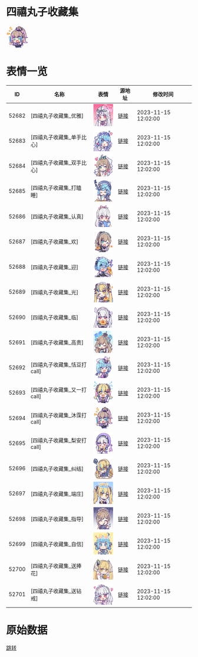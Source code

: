 # 四禧丸子收藏集

<img src="./cover.png" height="60" alt="cover" />

# 表情一览

|ID|名称|表情|源地址|修改时间|
|----|----|----|----|----|
|52682|[四禧丸子收藏集_优雅]|<img src="./pic/052682_%5B四禧丸子收藏集_优雅%5D.png" height="60" alt="优雅"/>|[链接](https://i0.hdslb.com/bfs/garb/96103fec10b7e6661d5fdb9712ce7e258ffbab06.png)|2023-11-15 12:02:00|
|52683|[四禧丸子收藏集_单手比心]|<img src="./pic/052683_%5B四禧丸子收藏集_单手比心%5D.png" height="60" alt="单手比心"/>|[链接](https://i0.hdslb.com/bfs/garb/d942c8639a902193b8b382442f489182238b4157.png)|2023-11-15 12:02:00|
|52684|[四禧丸子收藏集_双手比心]|<img src="./pic/052684_%5B四禧丸子收藏集_双手比心%5D.png" height="60" alt="双手比心"/>|[链接](https://i0.hdslb.com/bfs/garb/8e75131d9f8ed44a765b2579c9e7e188d9cab075.png)|2023-11-15 12:02:00|
|52685|[四禧丸子收藏集_打瞌睡]|<img src="./pic/052685_%5B四禧丸子收藏集_打瞌睡%5D.png" height="60" alt="打瞌睡"/>|[链接](https://i0.hdslb.com/bfs/garb/32b9bf0dd8133419bc8e4e41c461c933afbf3ca5.png)|2023-11-15 12:02:00|
|52686|[四禧丸子收藏集_认真]|<img src="./pic/052686_%5B四禧丸子收藏集_认真%5D.png" height="60" alt="认真"/>|[链接](https://i0.hdslb.com/bfs/garb/79808000224308f765adf8fc7d6661cc69e07aa3.png)|2023-11-15 12:02:00|
|52687|[四禧丸子收藏集_欢]|<img src="./pic/052687_%5B四禧丸子收藏集_欢%5D.png" height="60" alt="欢"/>|[链接](https://i0.hdslb.com/bfs/garb/a0dd9f0537768eff0bb53777e636956b933f591f.png)|2023-11-15 12:02:00|
|52688|[四禧丸子收藏集_迎]|<img src="./pic/052688_%5B四禧丸子收藏集_迎%5D.png" height="60" alt="迎"/>|[链接](https://i0.hdslb.com/bfs/garb/840819598bec9ca423678f7dba90aeee15643395.png)|2023-11-15 12:02:00|
|52689|[四禧丸子收藏集_光]|<img src="./pic/052689_%5B四禧丸子收藏集_光%5D.png" height="60" alt="光"/>|[链接](https://i0.hdslb.com/bfs/garb/f34746f408782b0997feedd2990607616978c36c.png)|2023-11-15 12:02:00|
|52690|[四禧丸子收藏集_临]|<img src="./pic/052690_%5B四禧丸子收藏集_临%5D.png" height="60" alt="临"/>|[链接](https://i0.hdslb.com/bfs/garb/8c5163282964d0739528f2bc548d22d6ad93cf86.png)|2023-11-15 12:02:00|
|52691|[四禧丸子收藏集_高贵]|<img src="./pic/052691_%5B四禧丸子收藏集_高贵%5D.png" height="60" alt="高贵"/>|[链接](https://i0.hdslb.com/bfs/garb/fae09cf788affd396a9aa083594f3978faf32776.png)|2023-11-15 12:02:00|
|52692|[四禧丸子收藏集_恬豆打call]|<img src="./pic/052692_%5B四禧丸子收藏集_恬豆打call%5D.png" height="60" alt="恬豆打call"/>|[链接](https://i0.hdslb.com/bfs/garb/506955a8e1e31c4b750a64a4d7c94a643da55cab.png)|2023-11-15 12:02:00|
|52693|[四禧丸子收藏集_又一打call]|<img src="./pic/052693_%5B四禧丸子收藏集_又一打call%5D.png" height="60" alt="又一打call"/>|[链接](https://i0.hdslb.com/bfs/garb/fd72ba603aa3a144044c7a00f8117a0057dbb317.png)|2023-11-15 12:02:00|
|52694|[四禧丸子收藏集_沐霂打call]|<img src="./pic/052694_%5B四禧丸子收藏集_沐霂打call%5D.png" height="60" alt="沐霂打call"/>|[链接](https://i0.hdslb.com/bfs/garb/78071ef78f8bc45c545916e97340cf9c7ece5c66.png)|2023-11-15 12:02:00|
|52695|[四禧丸子收藏集_梨安打call]|<img src="./pic/052695_%5B四禧丸子收藏集_梨安打call%5D.png" height="60" alt="梨安打call"/>|[链接](https://i0.hdslb.com/bfs/garb/9b1d5548bb7ed9712011b1d9d5b254dc4a4b356a.png)|2023-11-15 12:02:00|
|52696|[四禧丸子收藏集_纠结]|<img src="./pic/052696_%5B四禧丸子收藏集_纠结%5D.png" height="60" alt="纠结"/>|[链接](https://i0.hdslb.com/bfs/garb/ea0bd250f06624e2f4e3f679e6bc093294fac56c.png)|2023-11-15 12:02:00|
|52697|[四禧丸子收藏集_端庄]|<img src="./pic/052697_%5B四禧丸子收藏集_端庄%5D.png" height="60" alt="端庄"/>|[链接](https://i0.hdslb.com/bfs/garb/b25b47931d8545a39d6838c7d789b7bd07392a55.png)|2023-11-15 12:02:00|
|52698|[四禧丸子收藏集_指导]|<img src="./pic/052698_%5B四禧丸子收藏集_指导%5D.png" height="60" alt="指导"/>|[链接](https://i0.hdslb.com/bfs/garb/ed76c7422007b0c5b523711b368c5ffd004c2942.png)|2023-11-15 12:02:00|
|52699|[四禧丸子收藏集_自信]|<img src="./pic/052699_%5B四禧丸子收藏集_自信%5D.png" height="60" alt="自信"/>|[链接](https://i0.hdslb.com/bfs/garb/a5866bb25ede1375eadafe33349468d4dfccee74.png)|2023-11-15 12:02:00|
|52700|[四禧丸子收藏集_送捧花]|<img src="./pic/052700_%5B四禧丸子收藏集_送捧花%5D.png" height="60" alt="送捧花"/>|[链接](https://i0.hdslb.com/bfs/garb/f5e0daa2e3caffb194cad91f7f8b902de4dd37f8.png)|2023-11-15 12:02:00|
|52701|[四禧丸子收藏集_送钻戒]|<img src="./pic/052701_%5B四禧丸子收藏集_送钻戒%5D.png" height="60" alt="送钻戒"/>|[链接](https://i0.hdslb.com/bfs/garb/2a784c288c24b4836706f14ca298120195933943.png)|2023-11-15 12:02:00|

# 原始数据

[跳转](./raw.json)

